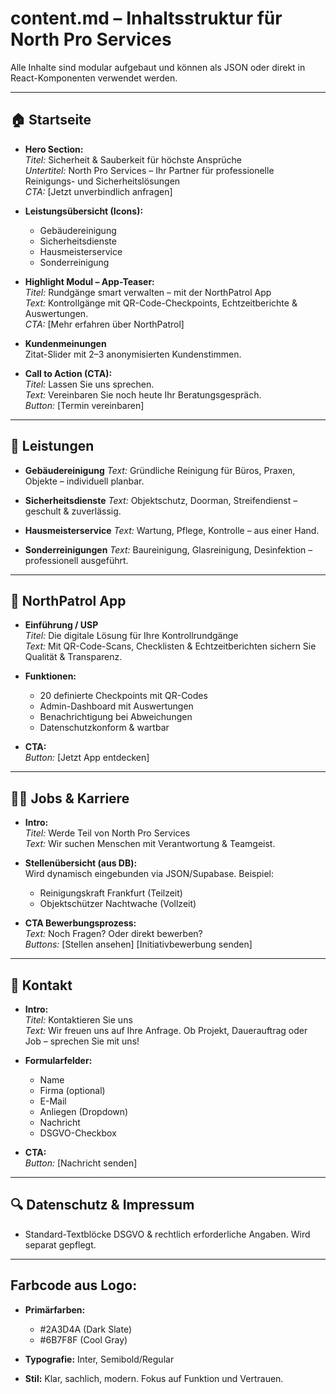 # content.md – Inhaltsstruktur für North Pro Services

Alle Inhalte sind modular aufgebaut und können als JSON oder direkt in React-Komponenten verwendet werden.

---

## 🏠 Startseite

- **Hero Section:**  
  *Titel:* Sicherheit & Sauberkeit für höchste Ansprüche  
  *Untertitel:* North Pro Services – Ihr Partner für professionelle Reinigungs- und Sicherheitslösungen  
  *CTA:* [Jetzt unverbindlich anfragen]

- **Leistungsübersicht (Icons):**  
  - Gebäudereinigung
  - Sicherheitsdienste
  - Hausmeisterservice
  - Sonderreinigung

- **Highlight Modul – App-Teaser:**  
  *Titel:* Rundgänge smart verwalten – mit der NorthPatrol App  
  *Text:* Kontrollgänge mit QR-Code-Checkpoints, Echtzeitberichte & Auswertungen.  
  *CTA:* [Mehr erfahren über NorthPatrol]

- **Kundenmeinungen**  
  Zitat-Slider mit 2–3 anonymisierten Kundenstimmen.

- **Call to Action (CTA):**  
  *Titel:* Lassen Sie uns sprechen.  
  *Text:* Vereinbaren Sie noch heute Ihr Beratungsgespräch.  
  *Button:* [Termin vereinbaren]

---

## 🧼 Leistungen

- **Gebäudereinigung**
  *Text:* Gründliche Reinigung für Büros, Praxen, Objekte – individuell planbar.

- **Sicherheitsdienste**
  *Text:* Objektschutz, Doorman, Streifendienst – geschult & zuverlässig.

- **Hausmeisterservice**
  *Text:* Wartung, Pflege, Kontrolle – aus einer Hand.

- **Sonderreinigungen**
  *Text:* Baureinigung, Glasreinigung, Desinfektion – professionell ausgeführt.

---

## 📱 NorthPatrol App

- **Einführung / USP**  
  *Titel:* Die digitale Lösung für Ihre Kontrollrundgänge  
  *Text:* Mit QR-Code-Scans, Checklisten & Echtzeitberichten sichern Sie Qualität & Transparenz.

- **Funktionen:**  
  - 20 definierte Checkpoints mit QR-Codes  
  - Admin-Dashboard mit Auswertungen  
  - Benachrichtigung bei Abweichungen  
  - Datenschutzkonform & wartbar

- **CTA:**  
  *Button:* [Jetzt App entdecken]

---

## 👷‍♀️ Jobs & Karriere

- **Intro:**  
  *Titel:* Werde Teil von North Pro Services  
  *Text:* Wir suchen Menschen mit Verantwortung & Teamgeist.

- **Stellenübersicht (aus DB):**  
  Wird dynamisch eingebunden via JSON/Supabase. Beispiel:  
  - Reinigungskraft Frankfurt (Teilzeit)  
  - Objektschützer Nachtwache (Vollzeit)

- **CTA Bewerbungsprozess:**  
  *Text:* Noch Fragen? Oder direkt bewerben?  
  *Buttons:* [Stellen ansehen] [Initiativbewerbung senden]

---

## 🧾 Kontakt

- **Intro:**  
  *Titel:* Kontaktieren Sie uns  
  *Text:* Wir freuen uns auf Ihre Anfrage. Ob Projekt, Dauerauftrag oder Job – sprechen Sie mit uns!

- **Formularfelder:**  
  - Name  
  - Firma (optional)  
  - E-Mail  
  - Anliegen (Dropdown)  
  - Nachricht  
  - DSGVO-Checkbox

- **CTA:**  
  *Button:* [Nachricht senden]

---

## 🔍 Datenschutz & Impressum

- Standard-Textblöcke DSGVO & rechtlich erforderliche Angaben. Wird separat gepflegt.

---

## Farbcode aus Logo:

- **Primärfarben:**  
  - #2A3D4A (Dark Slate)  
  - #6B7F8F (Cool Gray)

- **Typografie:** Inter, Semibold/Regular  
- **Stil:** Klar, sachlich, modern. Fokus auf Funktion und Vertrauen.